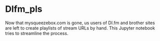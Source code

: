 # DIfm_pls
Now that mysqueezebox.com is gone, us users of DI.fm and brother sites are left to create playlists of stream URLs by hand. This Jupyter notebook tries to streamline the process.
